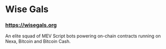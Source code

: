# Wise Gals

### https://wisegals.org

An elite squad of MEV Script bots powering on-chain contracts running on Nexa, Bitcoin and Bitcoin Cash.
